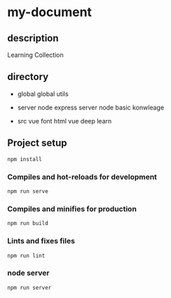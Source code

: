 # my-document

## description
Learning Collection

## directory
- global
global utils

- server
node express server
node basic konwleage

- src
vue font html
vue deep learn

## Project setup
```
npm install
```

### Compiles and hot-reloads for development
```
npm run serve
```

### Compiles and minifies for production
```
npm run build
```

### Lints and fixes files
```
npm run lint
```


### node server
```
npm run server
```

